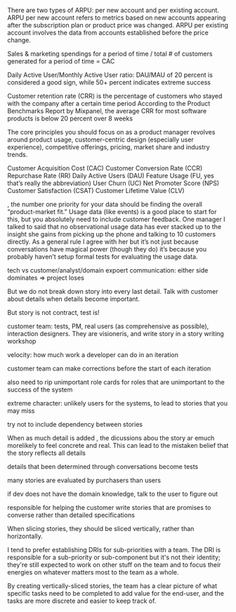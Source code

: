 There are two types of ARPU: per new account and per existing account. ARPU per new account refers to metrics based on new accounts appearing after the subscription plan or product price was changed. ARPU per existing account involves the data from accounts established before the price change.

Sales & marketing spendings for a period of time / total # of customers generated for a period of time = CAC

Daily Active User/Monthly Active User ratio: DAU/MAU of 20 percent is considered a good sign, while 50+ percent indicates extreme success

Customer retention rate (CRR) is the percentage of customers who stayed with the company after a certain time period
According to the Product Benchmarks Report by Mixpanel, the average CRR for most software products is below 20 percent over 8 weeks

The core principles you should focus on as a product manager revolves around product usage, customer-centric design (especially user experience), competitive offerings, pricing, market share and industry trends.

Customer Acquisition Cost (CAC)
Customer Conversion Rate (CCR)
Repurchase Rate (RR)
Daily Active Users (DAU)
Feature Usage (FU, yes that’s really the abbreviation)
User Churn (UC)
Net Promoter Score (NPS)
Customer Satisfaction (CSAT)
Customer Lifetime Value (CLV)

, the number one priority for your data should be finding the overall “product-market fit.” Usage data (like events) is a good place to start for this, but you absolutely need to include customer feedback. One manager I talked to said that no observational usage data has ever stacked up to the insight she gains from picking up the phone and talking to 10 customers directly. As a general rule I agree with her but it’s not just because conversations have magical power (though they do) it’s because you probably haven’t setup formal tests for evaluating the usage data.

tech vs customer/analyst/domain expoert communication: either side dominates => project loses

But we do not break down story into every last detail. Talk with customer about details when details become important. 

But story is not contract, test is!

customer team: tests, PM, real users (as comprehensive as possible), interaction designers.  They are visioneris, and write story in a story writing workshop 

velocity: how much work a developer can do in an iteration

customer team can make corrections before the start of each iteration

also need to rip unimportant role cards for roles that are unimportant to the success of the system

extreme character: unlikely users for the systems, to lead to stories that you may miss

try not to include dependency between stories

When as much detail is added , the dicussions abou the story ar emuch morelikely to feel concrete and real. This can lead to the mistaken belief that the story reflects all details

details that been determined through conversations become tests

many stories are evaluated by purchasers than users

if dev does not have the domain knowledge, talk to the user to figure out

responsible for helping the customer write stories that are promises to converse rather than detailed specifications

When slicing stories, they should be sliced vertically, rather than horizontally.

I tend to prefer establishing DRIs for sub-priorities with a team. The DRI is responsible for a sub-priority or sub-component but it's not their identity; they're still expected to work on other stuff on the team and to focus their energies on whatever matters most to the team as a whole.

By creating vertically-sliced stories, the team has a clear picture of what specific tasks need to be completed to add value for the end-user, and the tasks are more discrete and easier to keep track of.
